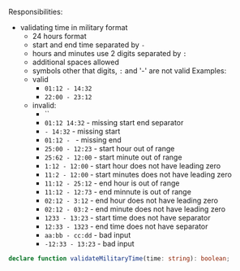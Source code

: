 Responsibilities:
 - validating time in military format
   - 24 hours format
   - start and end time separated by `-`
   - hours and minutes use 2 digits separated by `:`
   - additional spaces allowed
   - symbols other that digits, `:` and '-' are not valid
Examples:
    - valid
      - `01:12 - 14:32`
      - `22:00 - 23:12`
    - invalid:
      - ``
      - `01:12 14:32` - missing start end separator
      - `- 14:32` - missing start
      - `01:12 - ` - missing end
      - `25:00 - 12:23` - start hour out of range
      - `25:62 - 12:00` - start minute out of range
      - `1:12 - 12:00` - start hour does not have leading zero
      - `11:2 - 12:00` - start minutes does not have leading zero
      - `11:12 - 25:12` - end hour is out of range
      - `11:12 - 12:73` - end minnute is out of range
      - `02:12 - 3:12` - end hour does not have leading zero
      - `02:12 - 03:2` - end minute does not have leading zero
      - `1233 - 13:23` - start time does not have separator
      - `12:33 - 1323` - end time does not have separator
      - `aa:bb - cc:dd` - bad input
      - `-12:33 - 13:23` - bad input

```ts
declare function validateMilitaryTime(time: string): boolean;
```